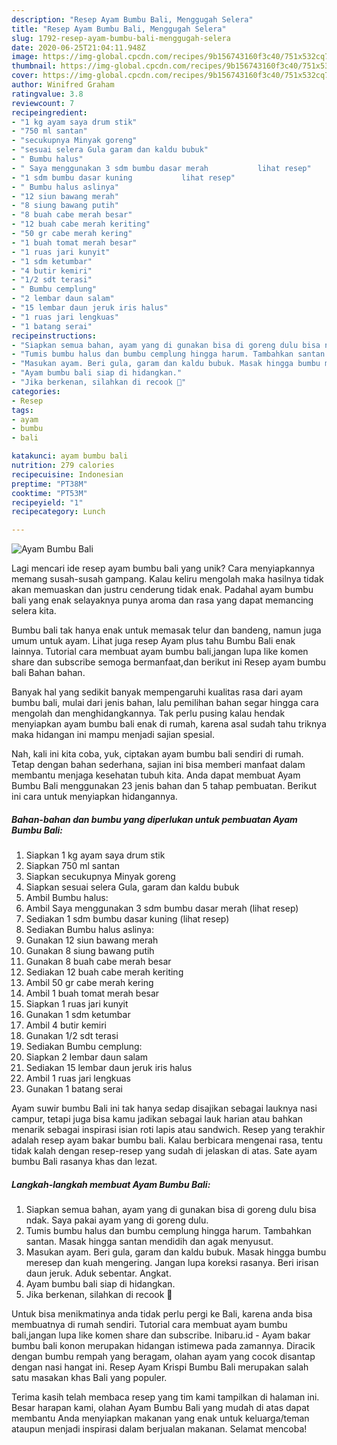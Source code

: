 ```yaml
---
description: "Resep Ayam Bumbu Bali, Menggugah Selera"
title: "Resep Ayam Bumbu Bali, Menggugah Selera"
slug: 1792-resep-ayam-bumbu-bali-menggugah-selera
date: 2020-06-25T21:04:11.948Z
image: https://img-global.cpcdn.com/recipes/9b156743160f3c40/751x532cq70/ayam-bumbu-bali-foto-resep-utama.jpg
thumbnail: https://img-global.cpcdn.com/recipes/9b156743160f3c40/751x532cq70/ayam-bumbu-bali-foto-resep-utama.jpg
cover: https://img-global.cpcdn.com/recipes/9b156743160f3c40/751x532cq70/ayam-bumbu-bali-foto-resep-utama.jpg
author: Winifred Graham
ratingvalue: 3.8
reviewcount: 7
recipeingredient:
- "1 kg ayam saya drum stik"
- "750 ml santan"
- "secukupnya Minyak goreng"
- "sesuai selera Gula garam dan kaldu bubuk"
- " Bumbu halus"
- " Saya menggunakan 3 sdm bumbu dasar merah           lihat resep"
- "1 sdm bumbu dasar kuning           lihat resep"
- " Bumbu halus aslinya"
- "12 siun bawang merah"
- "8 siung bawang putih"
- "8 buah cabe merah besar"
- "12 buah cabe merah keriting"
- "50 gr cabe merah kering"
- "1 buah tomat merah besar"
- "1 ruas jari kunyit"
- "1 sdm ketumbar"
- "4 butir kemiri"
- "1/2 sdt terasi"
- " Bumbu cemplung"
- "2 lembar daun salam"
- "15 lembar daun jeruk iris halus"
- "1 ruas jari lengkuas"
- "1 batang serai"
recipeinstructions:
- "Siapkan semua bahan, ayam yang di gunakan bisa di goreng dulu bisa ndak. Saya pakai ayam yang di goreng dulu."
- "Tumis bumbu halus dan bumbu cemplung hingga harum. Tambahkan santan. Masak hingga santan mendidih dan agak menyusut."
- "Masukan ayam. Beri gula, garam dan kaldu bubuk. Masak hingga bumbu meresep dan kuah mengering. Jangan lupa koreksi rasanya. Beri irisan daun jeruk. Aduk sebentar. Angkat."
- "Ayam bumbu bali siap di hidangkan."
- "Jika berkenan, silahkan di recook 🙏"
categories:
- Resep
tags:
- ayam
- bumbu
- bali

katakunci: ayam bumbu bali 
nutrition: 279 calories
recipecuisine: Indonesian
preptime: "PT38M"
cooktime: "PT53M"
recipeyield: "1"
recipecategory: Lunch

---
```



![Ayam Bumbu Bali](https://img-global.cpcdn.com/recipes/9b156743160f3c40/751x532cq70/ayam-bumbu-bali-foto-resep-utama.jpg)

Lagi mencari ide resep ayam bumbu bali yang unik? Cara menyiapkannya memang susah-susah gampang. Kalau keliru mengolah maka hasilnya tidak akan memuaskan dan justru cenderung tidak enak. Padahal ayam bumbu bali yang enak selayaknya punya aroma dan rasa yang dapat memancing selera kita.

Bumbu bali tak hanya enak untuk memasak telur dan bandeng, namun juga umum untuk ayam. Lihat juga resep Ayam plus tahu Bumbu Bali enak lainnya. Tutorial cara membuat ayam bumbu bali,jangan lupa like komen share dan subscribe semoga bermanfaat,dan berikut ini Resep ayam bumbu bali Bahan bahan.

Banyak hal yang sedikit banyak mempengaruhi kualitas rasa dari ayam bumbu bali, mulai dari jenis bahan, lalu pemilihan bahan segar hingga cara mengolah dan menghidangkannya. Tak perlu pusing kalau hendak menyiapkan ayam bumbu bali enak di rumah, karena asal sudah tahu triknya maka hidangan ini mampu menjadi sajian spesial.


Nah, kali ini kita coba, yuk, ciptakan ayam bumbu bali sendiri di rumah. Tetap dengan bahan sederhana, sajian ini bisa memberi manfaat dalam membantu menjaga kesehatan tubuh kita. Anda dapat membuat Ayam Bumbu Bali menggunakan 23 jenis bahan dan 5 tahap pembuatan. Berikut ini cara untuk menyiapkan hidangannya.

<!--inarticleads1-->

##### Bahan-bahan dan bumbu yang diperlukan untuk pembuatan Ayam Bumbu Bali:

1. Siapkan 1 kg ayam saya drum stik
1. Siapkan 750 ml santan
1. Siapkan secukupnya Minyak goreng
1. Siapkan sesuai selera Gula, garam dan kaldu bubuk
1. Ambil  Bumbu halus:
1. Ambil  Saya menggunakan 3 sdm bumbu dasar merah           (lihat resep)
1. Sediakan 1 sdm bumbu dasar kuning           (lihat resep)
1. Sediakan  Bumbu halus aslinya:
1. Gunakan 12 siun bawang merah
1. Gunakan 8 siung bawang putih
1. Gunakan 8 buah cabe merah besar
1. Sediakan 12 buah cabe merah keriting
1. Ambil 50 gr cabe merah kering
1. Ambil 1 buah tomat merah besar
1. Siapkan 1 ruas jari kunyit
1. Gunakan 1 sdm ketumbar
1. Ambil 4 butir kemiri
1. Gunakan 1/2 sdt terasi
1. Sediakan  Bumbu cemplung:
1. Siapkan 2 lembar daun salam
1. Sediakan 15 lembar daun jeruk iris halus
1. Ambil 1 ruas jari lengkuas
1. Gunakan 1 batang serai


Ayam suwir bumbu Bali ini tak hanya sedap disajikan sebagai lauknya nasi campur, tetapi juga bisa kamu jadikan sebagai lauk harian atau bahkan menarik sebagai inspirasi isian roti lapis atau sandwich. Resep yang terakhir adalah resep ayam bakar bumbu bali. Kalau berbicara mengenai rasa, tentu tidak kalah dengan resep-resep yang sudah di jelaskan di atas. Sate ayam bumbu Bali rasanya khas dan lezat. 

<!--inarticleads2-->

##### Langkah-langkah membuat Ayam Bumbu Bali:

1. Siapkan semua bahan, ayam yang di gunakan bisa di goreng dulu bisa ndak. Saya pakai ayam yang di goreng dulu.
1. Tumis bumbu halus dan bumbu cemplung hingga harum. Tambahkan santan. Masak hingga santan mendidih dan agak menyusut.
1. Masukan ayam. Beri gula, garam dan kaldu bubuk. Masak hingga bumbu meresep dan kuah mengering. Jangan lupa koreksi rasanya. Beri irisan daun jeruk. Aduk sebentar. Angkat.
1. Ayam bumbu bali siap di hidangkan.
1. Jika berkenan, silahkan di recook 🙏


Untuk bisa menikmatinya anda tidak perlu pergi ke Bali, karena anda bisa membuatnya di rumah sendiri. Tutorial cara membuat ayam bumbu bali,jangan lupa like komen share dan subscribe. Inibaru.id - Ayam bakar bumbu bali konon merupakan hidangan istimewa pada zamannya. Diracik dengan bumbu rempah yang beragam, olahan ayam yang cocok disantap dengan nasi hangat ini. Resep Ayam Krispi Bumbu Bali merupakan salah satu masakan khas Bali yang populer. 

Terima kasih telah membaca resep yang tim kami tampilkan di halaman ini. Besar harapan kami, olahan Ayam Bumbu Bali yang mudah di atas dapat membantu Anda menyiapkan makanan yang enak untuk keluarga/teman ataupun menjadi inspirasi dalam berjualan makanan. Selamat mencoba!
